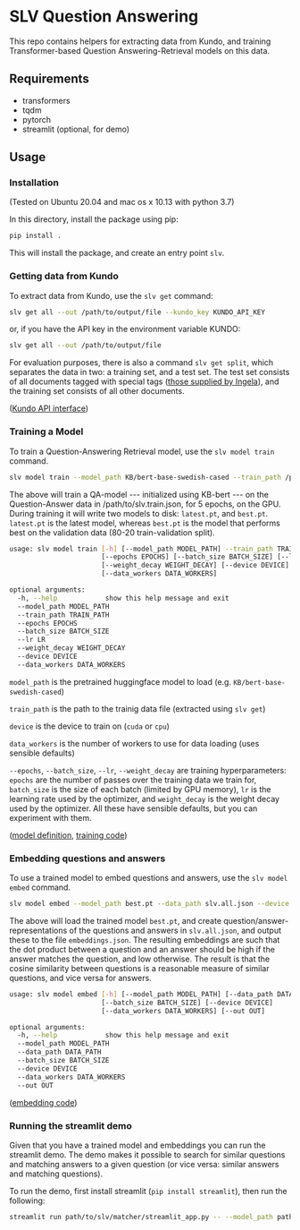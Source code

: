 # SLV Question Answering

This repo contains helpers for extracting data from Kundo, and training Transformer-based Question Answering-Retrieval models on this data.

## Requirements

- transformers
- tqdm
- pytorch
- streamlit (optional, for demo)

## Usage

### Installation 

(Tested on Ubuntu 20.04 and mac os x 10.13 with python 3.7)

In this directory, install the package using pip: 

```bash
pip install . 
```

This will install the package, and create an entry point `slv`.

### Getting data from Kundo

To extract data from Kundo, use the `slv get` command: 

```bash
slv get all --out /path/to/output/file --kundo_key KUNDO_API_KEY
```

or, if you have the API key in the environment variable KUNDO: 

```bash
slv get all --out /path/to/output/file
```

For evaluation purposes, there is also a command `slv get split`, which separates the data in two: a training set, and a test set. The test set consists of all documents tagged with special tags ([those supplied by Ingela](slv/__init__.py)), and the training set consists of all other documents.

([Kundo API interface](slv/kundo.py))

### Training a Model

To train a Question-Answering Retrieval model, use the `slv model train` command.

```bash
slv model train --model_path KB/bert-base-swedish-cased --train_path /path/to/slv.train.json --epochs 5 --device cuda
```

The above will train a QA-model --- initialized using KB-bert --- on the Question-Answer data in /path/to/slv.train.json, for 5 epochs, on the GPU. During training it will write two models to disk: `latest.pt`, and `best.pt`. `latest.pt` is the latest model, whereas `best.pt` is the model that performs best on the validation data (80-20 train-validation split).


```bash
usage: slv model train [-h] [--model_path MODEL_PATH] --train_path TRAIN_PATH              
                       [--epochs EPOCHS] [--batch_size BATCH_SIZE] [--lr LR]
                       [--weight_decay WEIGHT_DECAY] [--device DEVICE]
                       [--data_workers DATA_WORKERS]

optional arguments:
  -h, --help            show this help message and exit
  --model_path MODEL_PATH
  --train_path TRAIN_PATH
  --epochs EPOCHS
  --batch_size BATCH_SIZE
  --lr LR
  --weight_decay WEIGHT_DECAY
  --device DEVICE
  --data_workers DATA_WORKERS
```

`model_path` is the pretrained huggingface model to load (e.g. `KB/bert-base-swedish-cased`)

`train_path` is the path to the trainig data file (extracted using `slv get`)

`device` is the device to train on (`cuda` or `cpu`)

`data_workers` is the number of workers to use for data loading (uses sensible defaults)

`--epochs`, `--batch_size`, `--lr`, `--weight_decay` are training hyperparameters: `epochs` are the number of passes over the training data we train for, `batch_size` is the size of each batch (limited by GPU memory), `lr` is the learning rate used by the optimizer, and `weight_decay` is the weight decay used by the optimizer. All these have sensible defaults, but you can experiment with them. 

([model definition](slv/matcher/model.py), [training code](slv/matcher/trainer.py))

### Embedding questions and answers

To use a trained model to embed questions and answers, use the `slv model embed` command. 

```bash
slv model embed --model_path best.pt --data_path slv.all.json --device cuda --out embeddings.json
```

The above will load the trained model `best.pt`, and create question/answer-representations of the questions and answers in `slv.all.json`, and output these to the file `embeddings.json`.
The resulting embeddings are such that the dot product between a question and an answer should be high if the answer matches the question, and low otherwise. The result is that the 
cosine similarity between questions is a reasonable measure of similar questions, and vice versa for answers. 

```bash
usage: slv model embed [-h] [--model_path MODEL_PATH] [--data_path DATA_PATH]
                       [--batch_size BATCH_SIZE] [--device DEVICE]
                       [--data_workers DATA_WORKERS] [--out OUT]

optional arguments:
  -h, --help            show this help message and exit
  --model_path MODEL_PATH
  --data_path DATA_PATH
  --batch_size BATCH_SIZE
  --device DEVICE
  --data_workers DATA_WORKERS
  --out OUT
```

([embedding code](slv/matcher/embed.py))

### Running the streamlit demo

Given that you have a trained model and embeddings you can run the streamlit demo. The demo makes it possible to search for similar questions and matching answers to a given question (or vice versa: similar answers and matching questions).

To run the demo, first install streamlit (`pip install streamlit`), then run the following:

```bash
streamlit run path/to/slv/matcher/streamlit_app.py -- --model_path path/to/model.pt --embeddings path/to/embeddings.json
```
